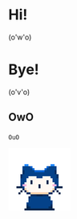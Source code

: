 # Hi!

(o'w'o)

# Bye!

(o'v'o)

## OwO

``OuO``



[![](https://github.com/CuteQQQ/CuteQQQ/blob/main/mona-whisper.gif?raw=true)](https://github.com/CuteQQQ)
